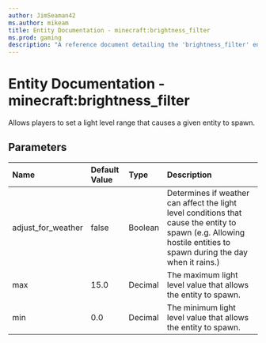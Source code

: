```yaml
---
author: JimSeaman42
ms.author: mikeam
title: Entity Documentation - minecraft:brightness_filter
ms.prod: gaming
description: "A reference document detailing the 'brightness_filter' entity filter"
---
```


# Entity Documentation - minecraft:brightness_filter

Allows players to set a light level range that causes a given entity to spawn.

## Parameters

|Name |Default Value |Type | Description |
|:-----------|:-----------|:-----------|:-----------|
|adjust_for_weather |false |Boolean |Determines if weather can affect the light level conditions that cause the entity to spawn (e.g. Allowing hostile entities to spawn during the day when it rains.) |
|max |15.0 |Decimal | The maximum light level value that allows the entity to spawn. |
|min |0.0 |Decimal |The minimum light level value that allows the entity to spawn.|
